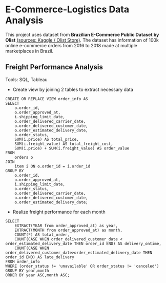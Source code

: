 # E-Commerce-Logistics Data Analysis

This project uses dataset from **Brazilian E-Commerce Public Dataset by Olist** [(sources: Kaggle / Olist Store)](https://www.kaggle.com/datasets/olistbr/brazilian-ecommerce/data?select=olist_orders_dataset.csv). The dataset has information of 100k online e-commerce orders from 2016 to 2018 made at multiple marketplaces in Brazil. 

## Freight Performance Analysis
Tools: SQL, Tableau

- Create view by joining 2 tables to extract necessary data
```
CREATE OR REPLACE VIEW order_info AS
SELECT 
    o.order_id,
	o.order_approved_at,
	i.shipping_limit_date,
    o.order_delivered_carrier_date,
    o.order_delivered_customer_date,
    o.order_estimated_delivery_date,
	o.order_status,
    SUM(i.price) AS total_price,
    SUM(i.freight_value) AS total_freight_cost,
    SUM(i.price) + SUM(i.freight_value) AS order_value
FROM 
    orders o
JOIN 
    item i ON o.order_id = i.order_id
GROUP BY 
    o.order_id,
	o.order_approved_at,
	i.shipping_limit_date,
	o.order_status,
    o.order_delivered_carrier_date,
    o.order_delivered_customer_date,
    o.order_estimated_delivery_date;
```
- Realize freight performance for each month
```
SELECT
	EXTRACT(YEAR from order_approved_at) as year,
	EXTRACT(MONTH from order_approved_at) as month,
	COUNT(*) AS total_order,
	COUNT(CASE WHEN order_delivered_customer_date < order_estimated_delivery_date THEN order_id END) AS delivery_ontime,
	COUNT(CASE WHEN order_delivered_customer_date>order_estimated_delivery_date THEN order_id END) AS late_delivery
FROM order_info
WHERE (order_status != 'unavailable' OR order_status != 'canceled')
GROUP BY year,month
ORDER BY year ASC,month ASC;
```






